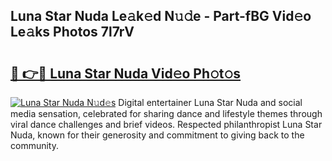 ## Luna Star Nuda Le𝚊k𝚎d N𝚞𝚍e - Part-fBG Vid𝚎o Le𝚊ks Photos 7l7rV

# <h2><a href="http://fbf6fyb.evod.top/?m=Luna+Star+Nuda">🔗 👉🔴 Luna Star Nuda Vid𝚎o Ph𝚘t𝚘s</a></h2>

[![Luna Star Nuda N𝚞d𝚎s](https://i.imgur.com/8V9OHl7.gif)](http://fbf6fyb.evod.top/?m=Luna+Star+Nuda)
Digital entertainer Luna Star Nuda and social media sensation, celebrated for sharing dance and lifestyle themes through viral dance challenges and brief videos. Respected philanthropist Luna Star Nuda, known for their generosity and commitment to giving back to the community. 
